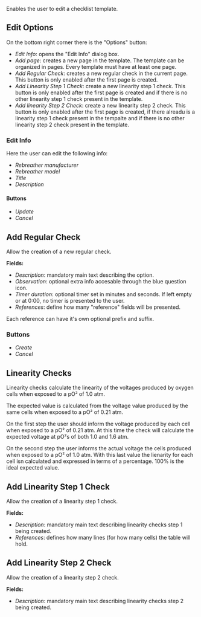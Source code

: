 Enables the user to edit a checklist template.

## Edit Options
On the bottom right corner there is the "Options" button:

* *Edit Info*: opens the "Edit Info" dialog box.
* *Add page*: creates a new page in the template. The template can be organized in pages. Every template must have at least one page.
* *Add Regular Check*: creates a new regular check in the current page. This button is only enabled after the first page is created.
* *Add Linearity Step 1 Check*: create a new linearity step 1 check. This button is only enabled after the first page is created and if there is no other linearity step 1 check present in the template.
* *Add linearity Step 2 Check*: create a new linearity step 2 check. This button is only enabled after the first page is created, if there alreadu is a linearity step 1 check present in the tempalte and if there is no other linearity step 2 check present in the template.

### Edit Info
Here the user can edit the following info:
* *Rebreather manufacturer*
* *Rebreather model*
* *Title*
* *Description*

#### Buttons
* *Update*
* *Cancel*

## Add Regular Check
Allow the creation of a new regular check.

**Fields:**
* *Description*: mandatory main text describing the option.
* *Observation*: optional extra info accesable through the blue question icon.
* *Timer duration*: optional timer set in minutes and seconds. If left empty or at 0:00, no timer is presented to the user.
* *References*: define how many "reference" fields will be presented.

Each reference can have it's own optional prefix and suffix.

### Buttons
* *Create*
* *Cancel*

## Linearity Checks
Linearity checks calculate the linearity of the voltages produced by oxygen cells when exposed to a pO² of 1.0 atm.

The expected value is calculated from the voltage value produced by the same cells when exposed to a pO² of 0.21 atm.

On the first step the user should inform the voltage produced by each cell when exposed to a pO² of 0.21 atm. At this time the check will calculate the expected voltage at pO²s of both 1.0 and 1.6 atm.

On the second step the user informs the actual voltage the cells produced when exposed to a pO² of 1.0 atm. With this last value the lienarity for each cell isn calculated and expressed in terms of a percentage. 100% is the ideal expected value.

## Add Linearity Step 1 Check
Allow the creation of a linearity step 1 check.

**Fields:**
* *Description*: mandatory main text describing linearity checks step 1 being created.
* *References*: defines how many lines (for how many cells) the table will hold.

## Add Linearity Step 2 Check
Allow the creation of a linearity step 2 check.

**Fields:**
* *Description*: mandatory main text describing linearity checks step 2 being created.
